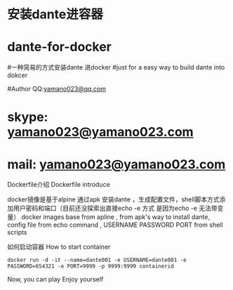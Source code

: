 # 安装dante进容器
# dante-for-docker
#一种简易的方式安装dante 进docker
#just for a easy way to build dante into dokcer

#Author QQ:yamano023@qq.com
#       skype: yamano023@yamano023.com
#       mail: yamano023@yamano023.com

Dockerfile介绍
Dockerfile introduce

docker镜像是基于alpine 通过apk 安装dante ，生成配置文件，shell脚本方式添加用户密码和端口（目前还没探索出直接echo -e 方式 是因为echo -e 无法带变量）
docker images base from apline ,  from apk's way to install dante, config file from echo command , USERNAME PASSWORD PORT from shell scripts 

如何启动容器
How to start container
```
docker run -d -it --name=dante001 -e USERNAME=dante001 -e PASSWORD=654321 -e PORT=9999 -p 9999:9999 containerid 
```

Now, you can play
Enjoy yourself
